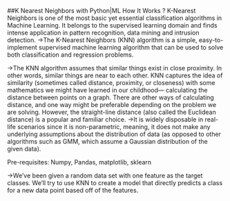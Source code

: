 ##K Nearest Neighbors with Python|ML
How It Works ?
K-Nearest Neighbors is one of the most basic yet essential classification algorithms in Machine Learning. 
It belongs to the supervised learning domain and finds intense application in pattern recognition, data mining and intrusion detection.
->The K-Nearest Neighbors (KNN) algorithm is a simple, easy-to-implement supervised machine learning algorithm that can
be used to solve both classification and regression problems.

->The KNN algorithm assumes that similar things exist in close proximity. In other words, similar things are near to each other. 
KNN captures the idea of similarity (sometimes called distance, proximity, or closeness) with some mathematics we might have 
learned in our childhood— calculating the distance between points on a graph. There are other ways of calculating distance, 
and one way might be preferable depending on the problem we are solving. However, the straight-line distance (also called the Euclidean distance) 
is a popular and familiar choice.
->It is widely disposable in real-life scenarios since it is non-parametric, meaning, it does not make any underlying assumptions 
about the distribution of data (as opposed to other algorithms such as GMM, which assume a Gaussian distribution of the given data).

Pre-requisites: Numpy, Pandas, matplotlib, sklearn

->We’ve been given a random data set with one feature as the target classes.
We’ll try to use KNN to create a model that directly predicts a class for a new data point based off of the features.
